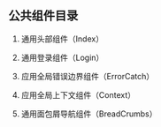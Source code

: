 ## 公共组件目录

1. 通用头部组件（Index）

2. 通用登录组件（Login）

3. 应用全局错误边界组件（ErrorCatch）

4. 应用全局上下文组件（Context）

5. 通用面包屑导航组件（BreadCrumbs）